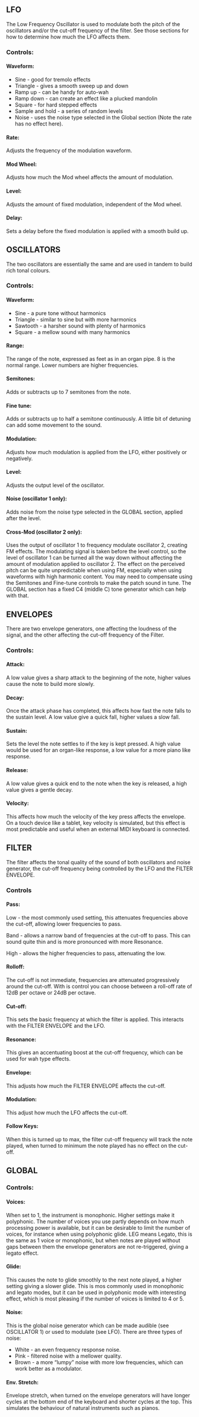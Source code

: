 ## LFO
The Low Frequency Oscillator is used to modulate both the pitch of the oscillators and/or the cut-off frequency of the filter. See those sections for how to determine how much the LFO affects them.

### Controls:
#### Waveform:
- Sine - good for tremolo effects
- Triangle - gives a smooth sweep up and down
- Ramp up - can be handy for auto-wah
- Ramp down - can create an effect like a plucked mandolin
- Square - for hard stepped effects
- Sample and hold - a series of random levels
- Noise - uses the noise type selected in the Global section (Note the rate has no effect here).

#### Rate:
Adjusts the frequency of the modulation waveform.

#### Mod Wheel:
Adjusts how much the Mod wheel affects the amount of modulation.

#### Level:
Adjusts the amount of fixed modulation, independent of the Mod wheel.

#### Delay:
Sets a delay before the fixed modulation is applied with a smooth build up.

## OSCILLATORS
The two oscillators are essentially the same and are used in tandem to build rich tonal colours.

### Controls:
#### Waveform:
- Sine - a pure tone without harmonics
- Triangle - similar to sine but with more harmonics
- Sawtooth - a harsher sound with plenty of harmonics
- Square - a mellow sound with many harmonics

#### Range:
The range of the note, expressed as feet as in an organ pipe. 8 is the normal range. Lower numbers are higher frequencies.

#### Semitones:
Adds or subtracts up to 7 semitones from the note.

#### Fine tune:
Adds or subtracts up to half a semitone continuously. A little bit of detuning can add some movement to the sound.

#### Modulation:
Adjusts how much modulation is applied from the LFO, either positively or negatively.

#### Level:
Adjusts the output level of the oscillator.

#### Noise (oscillator 1 only):
Adds noise from the noise type selected in the GLOBAL section, applied after the level.

#### Cross-Mod (oscillator 2 only):
Uses the output of oscillator 1 to frequency modulate oscillator 2, creating FM effects. The modulating signal is taken before the level control, so the level of oscillator 1 can be turned all the way down without affecting the amount of modulation applied to oscillator 2. The effect on the perceived pitch can be quite unpredictable when using FM, especially when using waveforms with high harmonic content. You may need to compensate using the Semitones and Fine-tune controls to make the patch sound in tune. The GLOBAL section has a fixed C4 (middle C) tone generator which can help with that.

## ENVELOPES
There are two envelope generators, one affecting the loudness of the signal, and the other affecting the cut-off frequency of the Filter.

### Controls:
#### Attack:
A low value gives a sharp attack to the beginning of the note, higher values cause the note to build more slowly.

#### Decay:
Once the attack phase has completed, this affects how fast the note falls to the sustain level. A low value give a quick fall, higher values a slow fall.

#### Sustain:
Sets the level the note settles to if the key is kept pressed. A high value would be used for an organ-like response, a low value for a more piano like response.

#### Release:
A low value gives a quick end to the note when the key is released, a high value gives a gentle decay.

#### Velocity:
This affects how much the velocity of the key press affects the envelope. On a touch device like a tablet, key velocity is simulated, but this effect is most predictable and useful when an external MIDI keyboard is connected.

## FILTER
The filter affects the tonal quality of the sound of both oscillators and noise generator, the cut-off frequency being controlled by the LFO and the FILTER ENVELOPE. 

### Controls

#### Pass:
Low - the most commonly used setting, this attenuates frequencies above the cut-off, allowing lower frequencies to pass.

Band - allows a narrow band of frequencies at the cut-off to pass. This can sound quite thin and is more pronounced with more Resonance.

High - allows the higher frequencies to pass, attenuating the low.

#### Rolloff:
The cut-off is not immediate, frequencies are attenuated progressively around the cut-off. With is control you can choose between a roll-off rate of 12dB per octave or 24dB per octave.

#### Cut-off:
This sets the basic frequency at which the filter is applied. This interacts with the FILTER ENVELOPE and the LFO.

#### Resonance:
This gives an accentuating boost at the cut-off frequency, which can be used for wah type effects.

#### Envelope:
This adjusts how much the FILTER ENVELOPE affects the cut-off.

#### Modulation:
This adjust how much the LFO affects the cut-off.

#### Follow Keys:
When this is turned up to max, the filter cut-off frequency will track the note played, when turned to minimum the note played has no effect on the cut-off.

## GLOBAL
### Controls:
#### Voices:
When set to 1, the instrument is monophonic. Higher settings make it polyphonic. The number of voices you use partly depends on how much processing power is available, but it can be desirable to limit the number of voices, for instance when using polyphonic glide. LEG means Legato, this is the same as 1 voice or monophonic, but when notes are played without gaps between them the envelope generators are not re-triggered, giving a legato effect.

#### Glide:
This causes the note to glide smoothly to the next note played,  a higher setting giving a slower glide. This is mos commonly used in monophonic and legato modes, but it can be used in polyphonic mode with interesting effect, which is most pleasing if the number of voices is limited to 4 or 5.

#### Noise:
This is the global noise generator which can be made audible (see OSCILLATOR 1) or used to modulate (see LFO). There are three types of noise:

- White - an even frequency response noise.
- Pink - filtered noise with a mellower quality.
- Brown - a more “lumpy” noise with more low frequencies, which can work better as a modulator.

#### Env. Stretch:
Envelope stretch, when turned on the envelope generators will have longer cycles at the bottom end of the keyboard and shorter cycles at the top. This simulates the behaviour of natural instruments such as pianos.